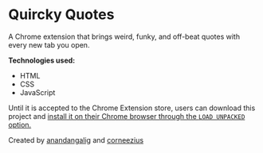 # Quircky Quotes

A Chrome extension that brings weird, funky, and off-beat quotes with every new tab you open.

**Technologies used:**

- HTML
- CSS
- JavaScript

Until it is accepted to the Chrome Extension store, users can download this project and [install it on their Chrome browser through the `LOAD UNPACKED` option.](https://developer.chrome.com/extensions/getstarted#manifest)

Created by [anandangalig](https://github.com/anandangalig) and [corneezius](https://github.com/corneezius)
